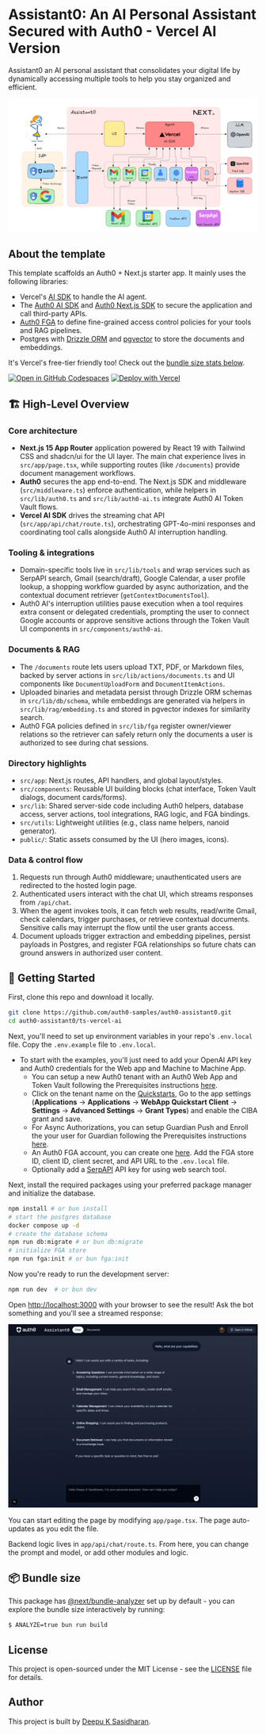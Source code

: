 # Assistant0: An AI Personal Assistant Secured with Auth0 - Vercel AI Version

Assistant0 an AI personal assistant that consolidates your digital life by dynamically accessing multiple tools to help you stay organized and efficient.

![Architecture](./public/images/arch-bg.png)

## About the template

This template scaffolds an Auth0 + Next.js starter app. It mainly uses the following libraries:

- Vercel's [AI SDK](https://github.com/vercel-labs/ai) to handle the AI agent.
- The [Auth0 AI SDK](https://github.com/auth0/auth0-ai-js) and [Auth0 Next.js SDK](https://github.com/auth0/nextjs-auth0) to secure the application and call third-party APIs.
- [Auth0 FGA](https://auth0.com/fine-grained-authorization) to define fine-grained access control policies for your tools and RAG pipelines.
- Postgres with [Drizzle ORM](https://orm.drizzle.team/) and [pgvector](https://github.com/pgvector/pgvector) to store the documents and embeddings.

It's Vercel's free-tier friendly too! Check out the [bundle size stats below](#-bundle-size).

[![Open in GitHub Codespaces](https://github.com/codespaces/badge.svg)](https://codespaces.new/auth0-samples/auth0-assistant0)
[![Deploy with Vercel](https://vercel.com/button)](https://vercel.com/new/clone?repository-url=https%3A%2F%2Fgithub.com%2Fauth0-samples%2Fauth0-assistant0)

## 🏗️ High-Level Overview

### Core architecture
- **Next.js 15 App Router** application powered by React 19 with Tailwind CSS and shadcn/ui for the UI layer. The main chat experience lives in `src/app/page.tsx`, while supporting routes (like `/documents`) provide document management workflows.
- **Auth0** secures the app end-to-end. The Next.js SDK and middleware (`src/middleware.ts`) enforce authentication, while helpers in `src/lib/auth0.ts` and `src/lib/auth0-ai.ts` integrate Auth0 AI Token Vault flows.
- **Vercel AI SDK** drives the streaming chat API (`src/app/api/chat/route.ts`), orchestrating GPT-4o-mini responses and coordinating tool calls alongside Auth0 AI interruption handling.

### Tooling & integrations
- Domain-specific tools live in `src/lib/tools` and wrap services such as SerpAPI search, Gmail (search/draft), Google Calendar, a user profile lookup, a shopping workflow guarded by async authorization, and the contextual document retriever (`getContextDocumentsTool`).
- Auth0 AI's interruption utilities pause execution when a tool requires extra consent or delegated credentials, prompting the user to connect Google accounts or approve sensitive actions through the Token Vault UI components in `src/components/auth0-ai`.

### Documents & RAG
- The `/documents` route lets users upload TXT, PDF, or Markdown files, backed by server actions in `src/lib/actions/documents.ts` and UI components like `DocumentUploadForm` and `DocumentItemActions`.
- Uploaded binaries and metadata persist through Drizzle ORM schemas in `src/lib/db/schema`, while embeddings are generated via helpers in `src/lib/rag/embedding.ts` and stored in pgvector indexes for similarity search.
- Auth0 FGA policies defined in `src/lib/fga` register owner/viewer relations so the retriever can safely return only the documents a user is authorized to see during chat sessions.

### Directory highlights
- `src/app`: Next.js routes, API handlers, and global layout/styles.
- `src/components`: Reusable UI building blocks (chat interface, Token Vault dialogs, document cards/forms).
- `src/lib`: Shared server-side code including Auth0 helpers, database access, server actions, tool integrations, RAG logic, and FGA bindings.
- `src/utils`: Lightweight utilities (e.g., class name helpers, nanoid generator).
- `public/`: Static assets consumed by the UI (hero images, icons).

### Data & control flow
1. Requests run through Auth0 middleware; unauthenticated users are redirected to the hosted login page.
2. Authenticated users interact with the chat UI, which streams responses from `/api/chat`.
3. When the agent invokes tools, it can fetch web results, read/write Gmail, check calendars, trigger purchases, or retrieve contextual documents. Sensitive calls may interrupt the flow until the user grants access.
4. Document uploads trigger extraction and embedding pipelines, persist payloads in Postgres, and register FGA relationships so future chats can ground answers in authorized user content.

## 🚀 Getting Started

First, clone this repo and download it locally.

```bash
git clone https://github.com/auth0-samples/auth0-assistant0.git
cd auth0-assistant0/ts-vercel-ai
```

Next, you'll need to set up environment variables in your repo's `.env.local` file. Copy the `.env.example` file to `.env.local`.

- To start with the examples, you'll just need to add your OpenAI API key and Auth0 credentials for the Web app and Machine to Machine App.
  - You can setup a new Auth0 tenant with an Auth0 Web App and Token Vault following the Prerequisites instructions [here](https://auth0.com/ai/docs/call-others-apis-on-users-behalf).
  - Click on the tenant name on the [Quickstarts](https://auth0.com/ai/docs/call-your-apis-on-users-behalf), Go to the app settings (**Applications** -> **Applications** -> **WebApp Quickstart Client** -> **Settings** -> **Advanced Settings** -> **Grant Types**) and enable the CIBA grant and save.
  - For Async Authorizations, you can setup Guardian Push and Enroll the your user for Guardian following the Prerequisites instructions [here](https://auth0.com/ai/docs/async-authorization).
  - An Auth0 FGA account, you can create one [here](https://dashboard.fga.dev). Add the FGA store ID, client ID, client secret, and API URL to the `.env.local` file.
  - Optionally add a [SerpAPI](https://serpapi.com/) API key for using web search tool.

Next, install the required packages using your preferred package manager and initialize the database.

```bash
npm install # or bun install
# start the postgres database
docker compose up -d
# create the database schema
npm run db:migrate # or bun db:migrate
# initialize FGA store
npm run fga:init # or bun fga:init
```

Now you're ready to run the development server:

```bash
npm run dev  # or bun dev
```

Open [http://localhost:3000](http://localhost:3000) with your browser to see the result! Ask the bot something and you'll see a streamed response:

![A streaming conversation between the user and the AI](/public/images/home-page.png)

You can start editing the page by modifying `app/page.tsx`. The page auto-updates as you edit the file.

Backend logic lives in `app/api/chat/route.ts`. From here, you can change the prompt and model, or add other modules and logic.

## 📦 Bundle size

This package has [@next/bundle-analyzer](https://www.npmjs.com/package/@next/bundle-analyzer) set up by default - you can explore the bundle size interactively by running:

```bash
$ ANALYZE=true bun run build
```

## License

This project is open-sourced under the MIT License - see the [LICENSE](LICENSE) file for details.

## Author

This project is built by [Deepu K Sasidharan](https://github.com/deepu105).
